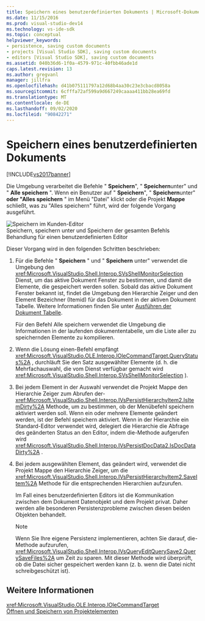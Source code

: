 ```yaml
---
title: Speichern eines benutzerdefinierten Dokuments | Microsoft-Dokumentation
ms.date: 11/15/2016
ms.prod: visual-studio-dev14
ms.technology: vs-ide-sdk
ms.topic: conceptual
helpviewer_keywords:
- persistence, saving custom documents
- projects [Visual Studio SDK], saving custom documents
- editors [Visual Studio SDK], saving custom documents
ms.assetid: 040b36d6-1f0a-4579-971c-40fbb46ade1d
caps.latest.revision: 13
ms.author: gregvanl
manager: jillfra
ms.openlocfilehash: d41b075111797a12d68b4aa30c23e3cbacd8058a
ms.sourcegitcommit: 6cfffa72af599a9d667249caaaa411bb28ea69fd
ms.translationtype: MT
ms.contentlocale: de-DE
ms.lasthandoff: 09/02/2020
ms.locfileid: "90842271"
---
```

# <a name="saving-a-custom-document"></a>Speichern eines benutzerdefinierten Dokuments
[!INCLUDE[vs2017banner](../../includes/vs2017banner.md)]

Die Umgebung verarbeitet die Befehle " **Speichern**", " **Speichern**unter" und " **Alle speichern** ". Wenn ein Benutzer auf " **Speichern**", " **Speichern**unter" **oder "Alles speichern** " im Menü "Datei" klickt oder die Projekt **Mappe** schließt, was zu "Alles speichern" führt, wird der folgende Vorgang ausgeführt.  
  
 ![Speichern im Kunden-Editor](../../extensibility/internals/media/private.gif "Privat")  
Speichern, speichern unter und Speichern der gesamten Befehls Behandlung für einen benutzerdefinierten Editor  
  
 Dieser Vorgang wird in den folgenden Schritten beschrieben:  
  
1. Für die Befehle " **Speichern** " und " **Speichern** unter" verwendet die Umgebung den <xref:Microsoft.VisualStudio.Shell.Interop.SVsShellMonitorSelection> Dienst, um das aktive Dokument Fenster zu bestimmen, und damit die Elemente, die gespeichert werden sollen. Sobald das aktive Dokument Fenster bekannt ist, findet die Umgebung den Hierarchie Zeiger und den Element Bezeichner (Itemid) für das Dokument in der aktiven Dokument Tabelle. Weitere Informationen finden Sie unter [Ausführen der Dokument Tabelle](../../extensibility/internals/running-document-table.md).  
  
     Für den Befehl Alle speichern verwendet die Umgebung die Informationen in der laufenden dokumententabelle, um die Liste aller zu speichernden Elemente zu kompilieren.  
  
2. Wenn die Lösung einen-Befehl empfängt <xref:Microsoft.VisualStudio.OLE.Interop.IOleCommandTarget.QueryStatus%2A> , durchläuft Sie den Satz ausgewählter Elemente (d. h. die Mehrfachauswahl, die vom Dienst verfügbar gemacht wird <xref:Microsoft.VisualStudio.Shell.Interop.SVsShellMonitorSelection> ).  
  
3. Bei jedem Element in der Auswahl verwendet die Projekt Mappe den Hierarchie Zeiger zum Abrufen der- <xref:Microsoft.VisualStudio.Shell.Interop.IVsPersistHierarchyItem2.IsItemDirty%2A> Methode, um zu bestimmen, ob der Menübefehl speichern aktiviert werden soll. Wenn ein oder mehrere Elemente geändert werden, ist der Befehl speichern aktiviert. Wenn in der Hierarchie ein Standard-Editor verwendet wird, delegiert die Hierarchie die Abfrage des geänderten Status an den Editor, indem die-Methode aufgerufen wird <xref:Microsoft.VisualStudio.Shell.Interop.IVsPersistDocData2.IsDocDataDirty%2A> .  
  
4. Bei jedem ausgewählten Element, das geändert wird, verwendet die Projekt Mappe den Hierarchie Zeiger, um die <xref:Microsoft.VisualStudio.Shell.Interop.IVsPersistHierarchyItem2.SaveItem%2A> Methode für die entsprechenden Hierarchien aufzurufen.  
  
     Im Fall eines benutzerdefinierten Editors ist die Kommunikation zwischen dem Dokument Datenobjekt und dem Projekt privat. Daher werden alle besonderen Persistenzprobleme zwischen diesen beiden Objekten behandelt.  
  
    > [!NOTE]
    > Wenn Sie Ihre eigene Persistenz implementieren, achten Sie darauf, die-Methode aufzurufen, <xref:Microsoft.VisualStudio.Shell.Interop.IVsQueryEditQuerySave2.QuerySaveFiles%2A> um Zeit zu sparen. Mit dieser Methode wird überprüft, ob die Datei sicher gespeichert werden kann (z. b. wenn die Datei nicht schreibgeschützt ist).  
  
## <a name="see-also"></a>Weitere Informationen  
 <xref:Microsoft.VisualStudio.OLE.Interop.IOleCommandTarget>   
 [Öffnen und Speichern von Projektelementen](../../extensibility/internals/opening-and-saving-project-items.md)
